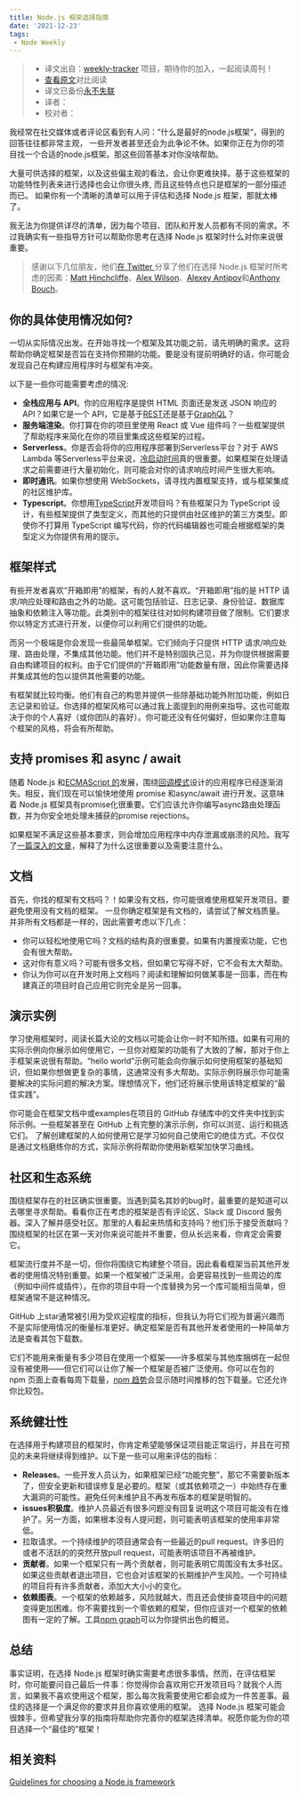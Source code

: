 ```yaml
---
title: Node.js 框架选择指南
date: '2021-12-23'
tags:
 - Node Weekly
---
```

> * 译文出自：[weekly-tracker](https://github.com/FEDarling/weekly-tracker) 项目，期待你的加入，一起阅读周刊！
> * [查看原文](https://simonplend.com/guidelines-for-choosing-a-node-js-framework/#conclusion)对比阅读
> * 译文已备份[永不失联]()
> * 译者：
> * 校对者：

我经常在社交媒体或者评论区看到有人问：”什么是最好的node.js框架“，得到的回答往往都非常主观， 一些开发者甚至还会为此争论不休。如果你正在为你的项目找一个合适的node.js框架。那这些回答基本对你没啥帮助。


大量可供选择的框架，以及这些偏主观的看法，会让你更难抉择。基于这些框架的功能特性列表来进行选择也会让你很头疼, 而且这些特点也只是框架的一部分描述而已。 如果你有一个清晰的清单可以用于评估和选择 Node.js 框架，那就太棒了。


我无法为你提供详尽的清单，因为每个项目、团队和开发人员都有不同的需求。不过我确实有一些指导方针可以帮助你思考在选择 Node.js 框架时什么对你来说很重要。


> 感谢以下几位朋友，他们[在 Twitter ](https://twitter.com/simonplend/status/1438479239041404932)分享了他们在选择 Node.js 框架时所考虑的因素：[Matt Hinchcliffe](https://twitter.com/i_like_robots)、[Alex Wilson](https://twitter.com/AlexWilsonV1)、[Alexey Antipov](https://twitter.com/_aantipov)和[Anthony Bouch](https://twitter.com/58bits)。

## 你的具体使用情况如何?


一切从实际情况出发。在开始寻找一个框架及其功能之前，请先明确的需求。这将帮助你确定框架是否旨在支持你预期的功能。要是没有提前明确好的话，你可能会发现自己在构建应用程序时与框架有冲突。


以下是一些你可能需要考虑的情况:

- **全栈应用与 API**。你的应用程序是提供 HTML 页面还是发送 JSON 响应的 API？如果它是一个 API，它是基于[REST](https://en.wikipedia.org/wiki/Representational_state_transfer)还是基于[GraphQL](https://graphql.org/)？
- **服务端渲染**。你打算在你的项目里使用 React 或 Vue 组件吗？一些框架提供了帮助程序来简化在你的项目里集成这些框架的过程。
- **Serverless**。你是否会将你的应用程序部署到Serverless平台？对于 AWS Lambda 等Serverless平台来说，[冷启动时间](https://www.techtalksbyanvita.com/post/serverless-cold-starts-can-we-mitigate-these)真的很重要。如果框架在处理请求之前需要进行大量初始化，则可能会对你的请求响应时间产生很大影响。
- **即时通讯**。如果你想使用 WebSockets，请寻找内置框架支持，或与框架集成的社区维护库。
- **Typescript**。你想用[TypeScript](https://www.typescriptlang.org/)开发项目吗？有些框架只为 TypeScript 设计，有些框架提供了类型定义，而其他的只提供由社区维护的第三方类型。即使你不打算用 TypeScript 编写代码，你的代码编辑器也可能会根据框架的类型定义为你提供有用的提示。
## 框架样式
有些开发者喜欢“开箱即用”的框架，有的人就不喜欢。“开箱即用”指的是 HTTP 请求/响应处理和路由之外的功能。这可能包括验证、日志记录、身份验证、数据库抽象和依赖注入等功能。此类别中的框架往往对如何构建项目做了限制。它们要求你以特定方式进行开发，以便你可以利用它们提供的功能。


而另一个极端是你会发现一些最简单框架。它们倾向于只提供 HTTP 请求/响应处理、路由处理，不集成其他功能。他们并不是特别固执己见，并为你提供根据需要自由构建项目的权利。由于它们提供的“开箱即用”功能数量有限，因此你需要选择并集成其他的包以提供其他需要的功能。


有框架就比较均衡。他们有自己的构思并提供一些除基础功能外附加功能，例如日志记录和验证。你选择的框架风格可以通过我上面提到的用例来指导。这也可能取决于你的个人喜好（或你团队的喜好）。你可能还没有任何偏好，但如果你注意每个框架的风格，将会有所帮助。
## 支持 promises 和 async / await
随着 Node.js 和[ECMAScript 的](https://en.wikipedia.org/wiki/ECMAScript)发展，围绕[回调模式](https://nodejs.dev/learn/javascript-asynchronous-programming-and-callbacks)设计的应用程序已经逐渐消失。相反，我们现在可以愉快地使用 promise 和async/await 进行开发。这意味着 Node.js 框架具有promise化很重要。它们应该允许你编写async路由处理函数，并为你安全地处理未捕获的promise rejections。


如果框架不满足这些基本要求，则会增加应用程序中内存泄漏或崩溃的风险。我写了[一篇深入的文章](https://simonplend.com/are-you-using-promises-and-async-await-safely-in-node-js/)，解释了为什么这很重要以及需要注意什么。


## 文档
首先，你找的框架有文档吗？！如果没有文档，你可能很难使用框架开发项目。要避免使用没有文档的框架。
一旦你确定框架是有文档的，请尝试了解文档质量。并非所有文档都是一样的，因此需要考虑以下几点：

- 你可以轻松地使用它吗？文档的结构真的很重要。如果有内置搜索功能，它也会有很大帮助。
- 这对你有意义吗？可能有很多文档，但如果它写得不好，它不会有太大帮助。
- 你认为你可以在开发时用上文档吗？阅读和理解如何做某事是一回事，而在构建真正的项目时自己应用它则完全是另一回事。
## 演示实例
学习使用框架时，阅读长篇大论的文档以可能会让你一时不知所措。如果有可用的实际示例向你展示如何使用它，一旦你对框架的功能有了大致的了解，那对于你上手框架来说很有帮助。“hello world”示例可能会向你展示如何使用框架的基础知识，但如果你想做更复杂的事情，这通常没有多大帮助。实际示例将展示你可能需要解决的实际问题的解决方案。理想情况下，他们还将展示使用该特定框架的“最佳实践”。


你可能会在框架文档中或examples在项目的 GitHub 存储库中的文件夹中找到实际示例。一些框架甚至在 GitHub 上有完整的演示示例，你可以浏览、运行和挑选它们。
了解创建框架的人如何使用它是学习如何自己使用它的绝佳方式。不仅仅是通过文档磨练你的方式，实际示例将帮助你使用新框架加快学习曲线。


## 社区和生态系统
围绕框架存在的社区确实很重要。当遇到莫名其妙的bug时，最重要的是知道可以去哪里寻求帮助。看看你正在考虑的框架是否有评论区、Slack 或 Discord 服务器。深入了解并感受社区。那里的人看起来热情和支持吗？他们乐于接受贡献吗？围绕框架的社区在第一天对你来说可能并不重要，但从长远来看，你肯定会需要它。


框架流行度并不是一切，但你将围绕它构建整个项目。因此看看框架当前其他开发者的使用情况特别重要。如果一个框架被广泛采用，会更容易找到一些周边的库（例如中间件或插件）。在你的项目中将一个库替换为另一个库可能相当简单，但框架通常不是这种情况。


GitHub 上star通常被引用为受欢迎程度的指标，但我认为将它们视为普遍兴趣而不是实际使用情况的衡量标准更好。确定框架是否有其他开发者使用的一种简单方法是查看其包下载数。


它们不能用来衡量有多少项目在使用一个框架——许多框架与其他库捆绑在一起但没有被使用——但它们可以让你了解一个框架是否被广泛使用。你可以在包的 npm 页面上查看每周下载量，[npm 趋势](https://www.npmtrends.com/)会显示随时间推移的包下载量。它还允许你比较包。
## 系统健壮性
在选择用于构建项目的框架时，你肯定希望能够保证项目能正常运行，并且在可预见的未来将继续得到维护。以下是一些可以用来评估的指标：

- **Releases**。一些开发人员认为，如果框架已经“功能完整”，那它不需要新版本了，但安全更新和错误修复是必要的。框架（或其依赖项之一）中始终存在重大漏洞的可能性。避免任何未维护且不再发布版本的框架是明智的。
- **issues积极度**。维护人员最近有很多问题没有回复说明这个项目可能没有在维护了。另一方面，如果根本没有人提问题，则可能表明该框架的使用率非常低。
- 拉取请求。一个持续维护的项目通常会有一些最近的pull request。许多旧的或者不活跃的的突然开放pull request，可能表明该项目不再被维护。
- **贡献者**。如果一个框架只有一两个贡献者，则可能表明它周围没有太多社区。如果这些贡献者退出项目，它也会对该框架的长期维护产生风险。一个可持续的项目将有许多贡献者，添加大大小小的变化。
- **依赖图表**。一个框架的依赖越多，风险就越大，而且还会使排查项目中的问题变得更加困难。你不需要找到一个零依赖的框架，但你应该对一个框架的依赖图有一定的了解。工具[npm graph](https://npmgraph.js.org/)可以为你提供出色的概览。
## 总结
事实证明，在选择 Node.js 框架时确实需要考虑很多事情。然而，在评估框架时，你可能要问自己最后一件事：你觉得你会喜欢用它开发项目吗？就我个人而言，如果我不喜欢使用这个框架，那么每次我需要使用它都会成为一件苦差事。最佳的选择是一个满足你的要求并且你喜欢使用的框架。
选择 Node.js 框架可能会很棘手，但希望我分享的指南将帮助你完善你的框架选择清单。祝愿你能为你的项目选择一个“最佳的”框架！

## 相关资料

[Guidelines for choosing a Node.js framework](https://simonplend.com/guidelines-for-choosing-a-node-js-framework/#conclusion)

